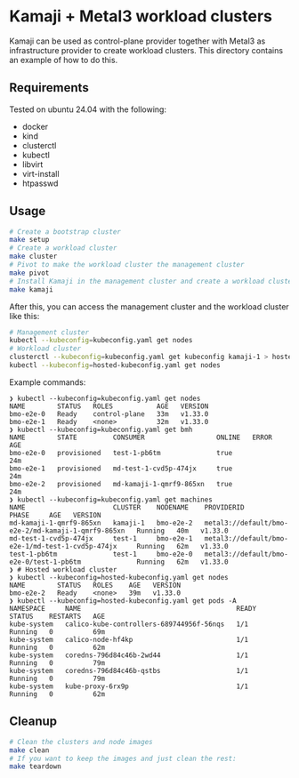 # Kamaji + Metal3 workload clusters

Kamaji can be used as control-plane provider together with Metal3 as
infrastructure provider to create workload clusters. This directory contains an
example of how to do this.

## Requirements

Tested on ubuntu 24.04 with the following:

- docker
- kind
- clusterctl
- kubectl
- libvirt
- virt-install
- htpasswd

## Usage

```bash
# Create a bootstrap cluster
make setup
# Create a workload cluster
make cluster
# Pivot to make the workload cluster the management cluster
make pivot
# Install Kamaji in the management cluster and create a workload cluster
make kamaji
```

After this, you can access the management cluster and the workload cluster like
this:

```bash
# Management cluster
kubectl --kubeconfig=kubeconfig.yaml get nodes
# Workload cluster
clusterctl --kubeconfig=kubeconfig.yaml get kubeconfig kamaji-1 > hosted-kubeconfig.yaml
kubectl --kubeconfig=hosted-kubeconfig.yaml get nodes
```

Example commands:

<!-- markdownlint-disable MD013 -->
```console
❯ kubectl --kubeconfig=kubeconfig.yaml get nodes
NAME        STATUS   ROLES           AGE   VERSION
bmo-e2e-0   Ready    control-plane   33m   v1.33.0
bmo-e2e-1   Ready    <none>          32m   v1.33.0
❯ kubectl --kubeconfig=kubeconfig.yaml get bmh
NAME        STATE         CONSUMER                  ONLINE   ERROR   AGE
bmo-e2e-0   provisioned   test-1-pb6tm              true             24m
bmo-e2e-1   provisioned   md-test-1-cvd5p-474jx     true             24m
bmo-e2e-2   provisioned   md-kamaji-1-qmrf9-865xn   true             24m
❯ kubectl --kubeconfig=kubeconfig.yaml get machines
NAME                      CLUSTER    NODENAME    PROVIDERID                                           PHASE     AGE   VERSION
md-kamaji-1-qmrf9-865xn   kamaji-1   bmo-e2e-2   metal3://default/bmo-e2e-2/md-kamaji-1-qmrf9-865xn   Running   40m   v1.33.0
md-test-1-cvd5p-474jx     test-1     bmo-e2e-1   metal3://default/bmo-e2e-1/md-test-1-cvd5p-474jx     Running   62m   v1.33.0
test-1-pb6tm              test-1     bmo-e2e-0   metal3://default/bmo-e2e-0/test-1-pb6tm              Running   62m   v1.33.0
❯ # Hosted workload cluster
❯ kubectl --kubeconfig=hosted-kubeconfig.yaml get nodes
NAME        STATUS   ROLES    AGE   VERSION
bmo-e2e-2   Ready    <none>   39m   v1.33.0
❯ kubectl --kubeconfig=hosted-kubeconfig.yaml get pods -A
NAMESPACE     NAME                                       READY   STATUS    RESTARTS   AGE
kube-system   calico-kube-controllers-689744956f-56nqs   1/1     Running   0          69m
kube-system   calico-node-hf4kp                          1/1     Running   0          62m
kube-system   coredns-796d84c46b-2wd44                   1/1     Running   0          79m
kube-system   coredns-796d84c46b-qstbs                   1/1     Running   0          79m
kube-system   kube-proxy-6rx9p                           1/1     Running   0          62m
```
<!-- markdownlint-enable MD013 -->

## Cleanup

```bash
# Clean the clusters and node images
make clean
# If you want to keep the images and just clean the rest:
make teardown
```
